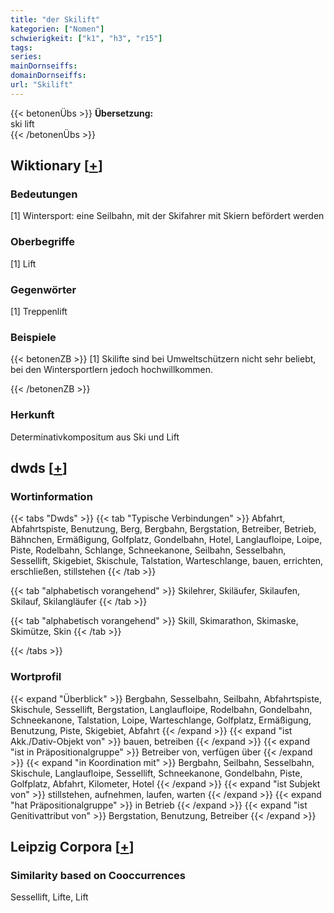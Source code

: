 ```yaml
---
title: "der Skilift"
kategorien: ["Nomen"]
schwierigkeit: ["k1", "h3", "r15"]
tags:
series:
mainDornseiffs:
domainDornseiffs:
url: "Skilift"
---
```


{{< betonenÜbs >}}
**Übersetzung:**  
ski lift  
{{< /betonenÜbs >}}

## Wiktionary [[+](https://de.wiktionary.org/wiki/Skilift)]

### Bedeutungen
[1] Wintersport: eine Seilbahn, mit der Skifahrer mit Skiern befördert werden  

### Oberbegriffe
[1] Lift  

### Gegenwörter
[1] Treppenlift  

### Beispiele
{{< betonenZB >}}
[1] Skilifte sind bei Umweltschützern nicht sehr beliebt, bei den Wintersportlern jedoch hochwillkommen.  

{{< /betonenZB >}}
### Herkunft
Determinativkompositum aus Ski und Lift  



## dwds [[+](https://www.dwds.de/wb/Skilift)]

### Wortinformation
{{< tabs "Dwds" >}}
{{< tab "Typische Verbindungen" >}}
Abfahrt, Abfahrtspiste, Benutzung, Berg, Bergbahn, Bergstation, Betreiber, Betrieb, Bähnchen, Ermäßigung, Golfplatz, Gondelbahn, Hotel, Langlaufloipe, Loipe, Piste, Rodelbahn, Schlange, Schneekanone, Seilbahn, Sesselbahn, Sessellift, Skigebiet, Skischule, Talstation, Warteschlange, bauen, errichten, erschließen, stillstehen
{{< /tab >}}

{{< tab "alphabetisch vorangehend" >}}
Skilehrer, Skiläufer, Skilaufen, Skilauf, Skilangläufer
{{< /tab >}}

{{< tab "alphabetisch vorangehend" >}}
Skill, Skimarathon, Skimaske, Skimütze, Skin
{{< /tab >}}

{{< /tabs >}}

### Wortprofil
{{< expand "Überblick" >}} Bergbahn, Sesselbahn, Seilbahn, Abfahrtspiste, Skischule, Sessellift, Bergstation, Langlaufloipe, Rodelbahn, Gondelbahn, Schneekanone, Talstation, Loipe, Warteschlange, Golfplatz, Ermäßigung, Benutzung, Piste, Skigebiet, Abfahrt {{< /expand >}}
{{< expand "ist Akk./Dativ-Objekt von" >}} bauen, betreiben {{< /expand >}}
{{< expand "ist in Präpositionalgruppe" >}} Betreiber von, verfügen über {{< /expand >}}
{{< expand "in Koordination mit" >}} Bergbahn, Seilbahn, Sesselbahn, Skischule, Langlaufloipe, Sessellift, Schneekanone, Gondelbahn, Piste, Golfplatz, Abfahrt, Kilometer, Hotel {{< /expand >}}
{{< expand "ist Subjekt von" >}} stillstehen, aufnehmen, laufen, warten {{< /expand >}}
{{< expand "hat Präpositionalgruppe" >}} in Betrieb {{< /expand >}}
{{< expand "ist Genitivattribut von" >}} Bergstation, Benutzung, Betreiber {{< /expand >}}

## Leipzig Corpora [[+](https://corpora.uni-leipzig.de/en/res?word=Skilift&corpusId=deu_newscrawl-public_2018)]


### Similarity based on Cooccurrences
Sessellift, Lifte, Lift

